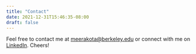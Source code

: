```yaml
---
title: "Contact"
date: 2021-12-31T15:46:35-08:00
draft: false
---
```


Feel free to contact me at [meerakota@berkeley.edu](mailto:meerakota@berkeley.edu) or connect with me on [LinkedIn](https://www.linkedin.com/in/meera-kota/). Cheers!

